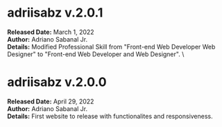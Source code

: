 # adriisabz v.2.0.1
**Released Date:** March 1, 2022 \
**Author:** Adriano Sabanal Jr. \
**Details:** Modified Professional Skill from "Front-end Web Developer Web Designer" to "Front-end Web Developer and Web Designer". \

# adriisabz v.2.0.0
**Released Date:** April 29, 2022 \
**Author:** Adriano Sabanal Jr. \
**Details:** First website to release with functionalites and responsiveness.
